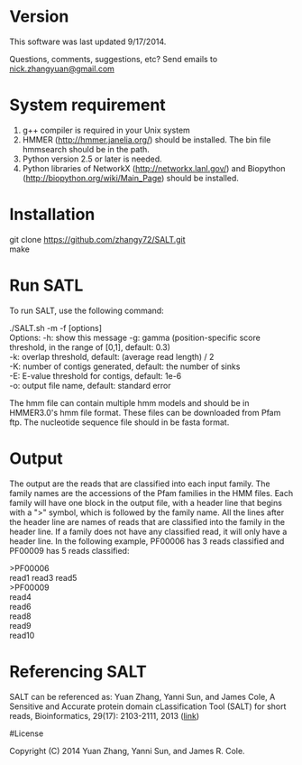 # Version
This software was last updated 9/17/2014. 

Questions, comments, suggestions, etc?
Send emails to nick.zhangyuan@gmail.com

# System requirement
1. g++ compiler is required in your Unix system
2. HMMER (http://hmmer.janelia.org/) should be installed. The bin file hmmsearch should be in the path.
3. Python version 2.5 or later is needed.
4. Python libraries of NetworkX (http://networkx.lanl.gov/) and Biopython (http://biopython.org/wiki/Main_Page) should be installed.

# Installation
git clone https://github.com/zhangy72/SALT.git  
make  

# Run SATL
To run SALT, use the following command: 
 
./SALT.sh -m <HMMER3 HMM file> -f <fasta file> [options]  
  Options:
    -h:  show this message 
    -g:  gamma (position-specific score threshold, in the range of [0,1], default: 0.3)  
    -k:  overlap threshold, default: (average read length) / 2  
    -K:  number of contigs generated, default: the number of sinks  
    -E:  E-value threshold for contigs, default: 1e-6  
    -o:  output file name, default: standard error  

The hmm file can contain multiple hmm models and should be in HMMER3.0's hmm file format. These files can be downloaded from Pfam ftp. The nucleotide sequence file should in be fasta format.
 
# Output
The output are the reads that are classified into each input family. The family names are the accessions of the Pfam families in the HMM files. Each family will have one block in the output file, with a header line that begins with a ">" symbol, which is followed by the family name. All the lines after the header line are names of reads that are classified into the family in the header line. If a family does not have any classified read, it will only have a header line. In the following example, PF00006 has 3 reads classified and PF00009 has 5 reads classified:

\>PF00006  
read1 
read3 
read5  
\>PF00009  
read4  
read6  
read8  
read9  
read10  

# Referencing SALT

SALT can be referenced as: 
Yuan Zhang, Yanni Sun, and James Cole, A Sensitive and Accurate protein domain cLassification Tool (SALT) for short reads, Bioinformatics, 29(17): 2103-2111, 2013 (<a href="http://bioinformatics.oxfordjournals.org/content/29/17/2103.long">link</a>)

#License

Copyright (C) 2014 Yuan Zhang, Yanni Sun, and James R. Cole.
